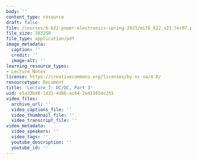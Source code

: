 ```yaml
---
body: ''
content_type: resource
draft: false
file: /courses/6-622-power-electronics-spring-2023/mit6_622_s23_lec07.pdf
file_size: 383250
file_type: application/pdf
image_metadata:
  caption: ''
  credit: ''
  image-alt: ''
learning_resource_types:
- Lecture Notes
license: https://creativecommons.org/licenses/by-nc-sa/4.0/
resourcetype: Document
title: 'Lecture 7: DC/DC, Part 3'
uid: e5a33b48-1d31-4d86-ac64-2e415054c255
video_files:
  archive_url: ''
  video_captions_file: ''
  video_thumbnail_file: ''
  video_transcript_file: ''
video_metadata:
  video_speakers: ''
  video_tags: ''
  youtube_description: ''
  youtube_id: ''
---
```

